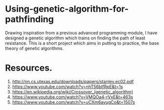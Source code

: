 # Using-genetic-algorithm-for-pathfinding

Drawing inspiration from a previous advanced programming module, I have designed a genetic algorithm which trains on finding the path of least resistance.
This is a short project which aims in putting to practice, the base theory of genetic algorithms.

# Resources.
1) http://nn.cs.utexas.edu/downloads/papers/stanley.ec02.pdf
2) https://www.youtube.com/watch?v=nhT56blfRpE&t=1s
3) https://en.wikipedia.org/wiki/Crossover_(genetic_algorithm)
4) https://www.youtube.com/watch?v=VMQOa4-rVxE&t=463s
5) https://www.youtube.com/watch?v=uCXm6avugCo&t=1507s
